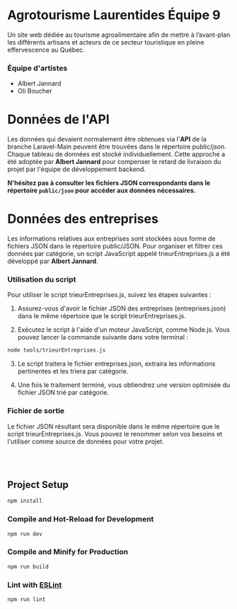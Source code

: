 # Agrotourisme Laurentides Équipe 9 

Un site web dédiée au tourisme agroalimentaire afin de mettre à l’avant-plan les différents artisans et acteurs de ce secteur touristique en pleine effervescence au Québec. 

### Équipe d'artistes
- Albert Jannard 
- Oli Boucher

# Données de l'API
Les données qui devaient normalement être obtenues via l'**API** de la branche Laravel-Main peuvent être trouvées dans le répertoire public/json. Chaque tableau de données est stocké individuellement. Cette approche a été adoptée par **Albert Jannard** pour compenser le retard de livraison du projet par l'équipe de développement backend.

**N'hésitez pas à consulter les fichiers JSON correspondants dans le répertoire ```public/json``` pour accéder aux données nécessaires.**



# Données des entreprises
Les informations relatives aux entreprises sont stockées sous forme de fichiers JSON dans le répertoire public/JSON. Pour organiser et filtrer ces données par catégorie, un script JavaScript appelé trieurEntreprises.js a été développé par **Albert Jannard**.

### Utilisation du script
Pour utiliser le script trieurEntreprises.js, suivez les étapes suivantes :

1. Assurez-vous d'avoir le fichier JSON des entreprises (entreprises.json) dans le même répertoire que le script trieurEntreprises.js.

2. Exécutez le script à l'aide d'un moteur JavaScript, comme Node.js. Vous pouvez lancer la commande suivante dans votre terminal :

```sh
node tools/trieurEntreprises.js
```
3. Le script traitera le fichier entreprises.json, extraira les informations pertinentes et les triera par catégorie.

4. Une fois le traitement terminé, vous obtiendrez une version optimisée du fichier JSON trié par catégorie.

### Fichier de sortie
Le fichier JSON résultant sera disponible dans le même répertoire que le script trieurEntreprises.js. Vous pouvez le renommer selon vos besoins et l'utiliser comme source de données pour votre projet.

<br/>
<br/>



## Project Setup 

```sh
npm install
```

### Compile and Hot-Reload for Development

```sh
npm run dev
```

### Compile and Minify for Production

```sh
npm run build
```

### Lint with [ESLint](https://eslint.org/)

```sh
npm run lint
```
